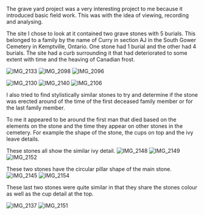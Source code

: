 The grave yard project was a very interesting project to me because it introduced basic field work. This was with the idea of viewing, recording and analysing. 


The site I chose to look at it contained two grave stones with 5 burials. This belonged to a family by the name of Curry in section AJ in the South Gower Cemetery in Kemptville, Ontario. One stone had 1 burial and the other had 4 burials. The site had a curb surrounding it that had deteriorated to some extent with time and the heaving of Canadian frost. 

![IMG_2133](https://user-images.githubusercontent.com/90994995/144790554-56c3ad8a-9596-470c-b0b0-2c634079308d.jpeg)
![IMG_2098](https://user-images.githubusercontent.com/90994995/144790494-12b3d900-00e0-4fba-b6e0-9a29f2e90808.jpeg)
![IMG_2096](https://user-images.githubusercontent.com/90994995/144790485-9a909ecc-bbfc-436b-a751-ab83c92b4d75.jpeg)


![IMG_2130](https://user-images.githubusercontent.com/90994995/144790562-ea8255dc-99a5-4d07-bb7e-127289ca3759.jpeg)
![IMG_2140](https://user-images.githubusercontent.com/90994995/144790573-bf3ff2a7-bb9f-4305-b146-651827ecd022.jpeg)
![IMG_2106](https://user-images.githubusercontent.com/90994995/144790535-213e5c54-dea2-4002-bbad-a0fa9b442615.jpeg)

I also tried to find stylistically similar stones to try and determine if the stone was erected around of the time of the first deceased family member or for the last family member. 

To me it appeared to be around the first man that died based on the elements on the stone and the time they appear on other stones in the cemetery. For example the shape of the stone, the cups on top and the ivy leave details.



These stones all show the similar ivy detail. 
![IMG_2148](https://user-images.githubusercontent.com/90994995/144791115-d43d5063-adc2-4c75-9340-e4e893f3df32.jpeg)
![IMG_2149](https://user-images.githubusercontent.com/90994995/144791163-a249ca54-de79-4141-ae36-ef3f735ee5fd.jpeg)
![IMG_2152](https://user-images.githubusercontent.com/90994995/144791191-7b3eb065-c7e6-460d-9877-6480f79d5daf.jpeg)

These two stones have the circular pillar shape of the main stone. 
![IMG_2145](https://user-images.githubusercontent.com/90994995/144791145-3600e159-6c7d-476f-9a87-f536369890c9.jpeg)
![IMG_2154](https://user-images.githubusercontent.com/90994995/144791206-3de9b975-8d22-41e8-9e29-0745eadbe735.jpeg)


These last two stones were quite similar in that they share the stones colour as well as the cup detail at the top.

![IMG_2137](https://user-images.githubusercontent.com/90994995/144791259-93753d96-20b0-4f60-93ae-f5af9ece3039.jpeg)
![IMG_2151](https://user-images.githubusercontent.com/90994995/144792286-bd062c9c-eec5-4db7-8e79-84997ca653d7.jpeg)

